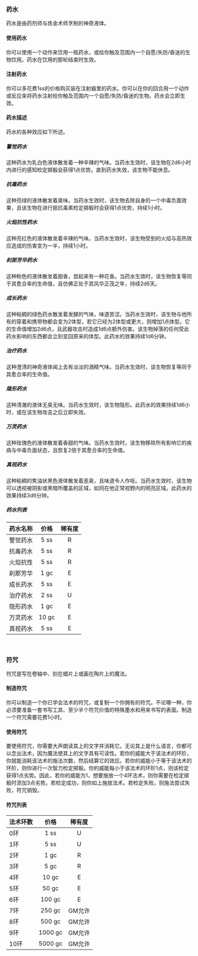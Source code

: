 ### 药水

药水是由药剂师与炼金术师烹制的神奇液体。

#### 使用药水

你可以使用一个动作来饮用一瓶药水，或给你触及范围内一个自愿/失防/昏迷的生物饮用。药水在饮用的那轮结束时生效。

#### 注射药水

你可以多花费1ss的价格购买装在注射器里的药水。你可以在你的回合用一个动作或反应来将药水注射给你触及范围内一个自愿/失防/昏迷的生物。药水会立即生效。

#### 药水描述

药水的各种效应如下所述。

##### 警觉药水

这种药水为乳白色液体散发着一种辛辣的气味。当药水生效时，该生物在2d6小时内进行的感知检定掷骰会获得1点优势。直到药水失效，该生物不能休息。

##### 抗毒药水

这种亮绿的液体散发着臭味。当药水生效时，该生物去除自身的一个中毒负面效果，且该生物在进行抵抗毒素检定掷骰时会获得1点优势，持续1小时。

##### 火焰抗性药水

这种亮红色的液体散发着辛辣的气味。当药水生效时，该生物受到的火焰与高热效应造成的伤害变为一半，持续1小时。

##### 刹那芳华药水

这种粉色的液体散发着甜香，尝起来有一种花香。当药水生效时，该生物恢复等同于其愈合率的生命值，且仿佛正处于其风华正茂之年，持续2d6天。

##### 成长药水

这种粘稠的绿色药水散发着发酵的气味，味道苦涩。当药水生效时，该生物与他所有的穿着和携带物都会变为2体型，若它已经为2体型或更大，则增加1点体型。它的生命值增加2d6点，且武器攻击时造成1d6点额外伤害。该生物掉落的任何受此药水影响的东西都会立刻变回原来的体型。此药水的效果持续1d6分钟。

##### 治疗药水

这种澄清的神奇液体闻上去有淡淡的酒精气味。当药水生效时，该生物恢复等同于其愈合率的生命值。

##### 隐形药水

这种清澈的液体无臭无味。当药水生效时，该生物隐形。此药水的效果持续1d6小时，或在该生物攻击之后立即失效。

##### 万灵药水

这种玫瑰色的液体散发着香甜的气味。当药水生效时，该生物移除所有影响它的疾病与中毒负面状态，且恢复2倍于其愈合率的生命值。

##### 真视药水

这种粘稠的焦油状黑色液体散发着恶臭，且味道令人作呕。当药水生效时，该生物可以透视被阴影或黑暗所覆盖的区域，如同在他正常视野内的明亮区域。此药水的效果持续3d6分钟。

##### 药水列表

<table>
<thead>
<tr class="header">
<th>药水名称</th>
<th style="TEXT-ALIGN: center">价格</th>
<th style="TEXT-ALIGN: center">稀有度</th>
</tr>
</thead>
<tbody>
<tr class="odd">
<td>警觉药水</td>
<td style="TEXT-ALIGN: center">5 ss</td>
<td style="TEXT-ALIGN: center">R</td>
</tr>
<tr class="even">
<td>抗毒药水</td>
<td style="TEXT-ALIGN: center">5 ss</td>
<td style="TEXT-ALIGN: center">R</td>
</tr>
<tr class="odd">
<td>火焰抗性</td>
<td style="TEXT-ALIGN: center">5 ss</td>
<td style="TEXT-ALIGN: center">R</td>
</tr>
<tr class="even">
<td>刹那芳华</td>
<td style="TEXT-ALIGN: center">1 gc</td>
<td style="TEXT-ALIGN: center">E</td>
</tr>
<tr class="odd">
<td>成长药水</td>
<td style="TEXT-ALIGN: center">5 ss</td>
<td style="TEXT-ALIGN: center">E</td>
</tr>
<tr class="even">
<td>治疗药水</td>
<td style="TEXT-ALIGN: center">2 ss</td>
<td style="TEXT-ALIGN: center">U</td>
</tr>
<tr class="odd">
<td>隐形药水</td>
<td style="TEXT-ALIGN: center">1 gc</td>
<td style="TEXT-ALIGN: center">E</td>
</tr>
<tr class="even">
<td>万灵药水</td>
<td style="TEXT-ALIGN: center">10 gc</td>
<td style="TEXT-ALIGN: center">E</td>
</tr>
<tr class="odd">
<td>真视药水</td>
<td style="TEXT-ALIGN: center">5 ss</td>
<td style="TEXT-ALIGN: center">E</td>
</tr>
</tbody>
</table>

 

### 符咒

符咒是写在卷轴中、刻在蜡片上或画在陶片上的魔法。

#### 制造符咒

你可以制造一个你已学会法术的符咒，或复制一个你拥有的符咒。不论哪一种，你必须要准备一套书写工具、至少半个符咒价值的特殊墨水和用来书写的表面。制造一个符咒需要花费1小时。

#### 使用符咒

要使用符咒，你需要大声朗读其上的文字并消耗它。无论其上是什么语言，你都可以念出法术，因为魔法使其上的文字具有可读性。若你的威能大于该法术的环阶，你就能消耗该法术的施法次数，然后结算它的效应。若你的威能小于等于该法术的环阶，则你进行一次智力检定掷骰。你的威能每小于该法术的环阶1点，则该检定获得1点劣势。因此，若你的威能为1，想要施放一个4环法术，则你需要在检定掷骰时添加3点劣势。若检定成功，则你如上施放法术。若检定失败，则施法尝试失败，符咒销毁。

#### 符咒列表

<table>
<thead>
<tr class="header">
<th>法术环数</th>
<th style="TEXT-ALIGN: center">价格</th>
<th style="TEXT-ALIGN: center">稀有度</th>
</tr>
</thead>
<tbody>
<tr class="odd">
<td>0环</td>
<td style="TEXT-ALIGN: center">1 ss</td>
<td style="TEXT-ALIGN: center">U</td>
</tr>
<tr class="even">
<td>1环</td>
<td style="TEXT-ALIGN: center">5 ss</td>
<td style="TEXT-ALIGN: center">U</td>
</tr>
<tr class="odd">
<td>2环</td>
<td style="TEXT-ALIGN: center">1 gc</td>
<td style="TEXT-ALIGN: center">R</td>
</tr>
<tr class="even">
<td>3环</td>
<td style="TEXT-ALIGN: center">5 gc</td>
<td style="TEXT-ALIGN: center">R</td>
</tr>
<tr class="odd">
<td>4环</td>
<td style="TEXT-ALIGN: center">10 gc</td>
<td style="TEXT-ALIGN: center">E</td>
</tr>
<tr class="even">
<td>5环</td>
<td style="TEXT-ALIGN: center">50 gc</td>
<td style="TEXT-ALIGN: center">E</td>
</tr>
<tr class="odd">
<td>6环</td>
<td style="TEXT-ALIGN: center">100 gc</td>
<td style="TEXT-ALIGN: center">E</td>
</tr>
<tr class="even">
<td>7环</td>
<td style="TEXT-ALIGN: center">250 gc</td>
<td style="TEXT-ALIGN: center">GM允许</td>
</tr>
<tr class="odd">
<td>8环</td>
<td style="TEXT-ALIGN: center">500 gc</td>
<td style="TEXT-ALIGN: center">GM允许</td>
</tr>
<tr class="even">
<td>9环</td>
<td style="TEXT-ALIGN: center">1000 gc</td>
<td style="TEXT-ALIGN: center">GM允许</td>
</tr>
<tr class="odd">
<td>10环</td>
<td style="TEXT-ALIGN: center">5000 gc</td>
<td style="TEXT-ALIGN: center">GM允许</td>
</tr>
</tbody>
</table>
